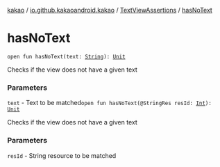 [kakao](../../index.md) / [io.github.kakaoandroid.kakao](../index.md) / [TextViewAssertions](index.md) / [hasNoText](./has-no-text.md)

# hasNoText

`open fun hasNoText(text: `[`String`](https://kotlinlang.org/api/latest/jvm/stdlib/kotlin/-string/index.html)`): `[`Unit`](https://kotlinlang.org/api/latest/jvm/stdlib/kotlin/-unit/index.html)

Checks if the view does not have a given text

### Parameters

`text` - Text to be matched`open fun hasNoText(@StringRes resId: `[`Int`](https://kotlinlang.org/api/latest/jvm/stdlib/kotlin/-int/index.html)`): `[`Unit`](https://kotlinlang.org/api/latest/jvm/stdlib/kotlin/-unit/index.html)

Checks if the view does not have a given text

### Parameters

`resId` - String resource to be matched